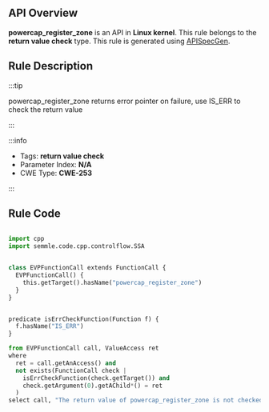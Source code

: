 ---
---


## API Overview
**powercap_register_zone** is an API in **Linux kernel**. This rule belongs to the **return value check** type. This rule is generated using [APISpecGen](../../tools/APISpecGen).
## Rule Description

:::tip

powercap_register_zone returns error pointer on failure, use IS_ERR to check the return value

:::

:::info

- Tags: **return value check**
- Parameter Index: **N/A**
- CWE Type: **CWE-253**

:::

## Rule Code
```python

import cpp
import semmle.code.cpp.controlflow.SSA


class EVPFunctionCall extends FunctionCall {
  EVPFunctionCall() {
    this.getTarget().hasName("powercap_register_zone")
  }
}


predicate isErrCheckFunction(Function f) {
  f.hasName("IS_ERR") 
}

from EVPFunctionCall call, ValueAccess ret
where
  ret = call.getAnAccess() and
  not exists(FunctionCall check |
    isErrCheckFunction(check.getTarget()) and
    check.getArgument(0).getAChild*() = ret
  )
select call, "The return value of powercap_register_zone is not checked with IS_ERR."
    
```
